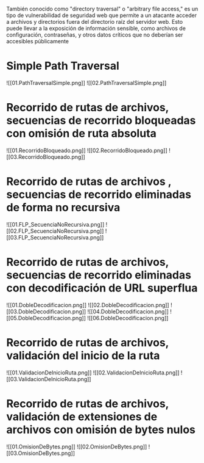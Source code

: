 También conocido como "directory traversal" o "arbitrary file access," es un tipo de vulnerabilidad de seguridad web que permite a un atacante acceder a archivos y directorios fuera del directorio raíz del servidor web. Esto puede llevar a la exposición de información sensible, como archivos de configuración, contraseñas, y otros datos críticos que no deberían ser accesibles públicamente

# Simple Path Traversal

![[01.PathTraversalSimple.png]]
![[02.PathTraversalSimple.png]]

# Recorrido de rutas de archivos, secuencias de recorrido bloqueadas con omisión de ruta absoluta

![[01.RecorridoBloqueado.png]]
![[02.RecorridoBloqueado.png]]
![[03.RecorridoBloqueado.png]]

# Recorrido de rutas de archivos , secuencias de recorrido eliminadas de forma no recursiva

![[01.FLP_SecuenciaNoRecursiva.png]]
![[02.FLP_SecuenciaNoRecursiva.png]]
![[03.FLP_SecuenciaNoRecursiva.png]]

# Recorrido de rutas de archivos, secuencias de recorrido eliminadas con decodificación de URL superflua

![[01.DobleDecodificacion.png]]
![[02.DobleDecodificacion.png]]
![[03.DobleDecodificacion.png]]
![[04.DobleDecodificacion.png]]
![[05.DobleDecodificacion.png]]
![[06.DobleDecodificacion.png]]

# Recorrido de rutas de archivos, validación del inicio de la ruta

![[01.ValidacionDeInicioRuta.png]]
![[02.ValidacionDeInicioRuta.png]]
![[03.ValidacionDeInicioRuta.png]]

# Recorrido de rutas de archivos, validación de extensiones de archivos con omisión de bytes nulos

![[01.OmisionDeBytes.png]]
![[02.OmisionDeBytes.png]]
![[03.OmisionDeBytes.png]]

